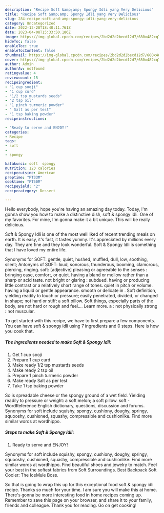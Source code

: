 ```yaml
---
description: "Recipe Soft &amp;amp; Spongy Idli yang Very Delicious"
title: "Recipe Soft &amp;amp; Spongy Idli yang Very Delicious"
slug: 284-recipe-soft-and-amp-spongy-idli-yang-very-delicious
category: Uncategorized
date: 2022-12-28T18:40:11.761Z
date: 2023-04-08T15:33:50.186Z
image: https://img-global.cpcdn.com/recipes/2bd2d2d2becd12d7/680x482cq70/soft-spongy-idli-recipe-main-photo.jpg
hideToc: false
enableToc: true
enableTocContent: false
thumbnail: https://img-global.cpcdn.com/recipes/2bd2d2d2becd12d7/680x482cq70/soft-spongy-idli-recipe-main-photo.jpg
cover: https://img-global.cpcdn.com/recipes/2bd2d2d2becd12d7/680x482cq70/soft-spongy-idli-recipe-main-photo.jpg
author: Admin
authorAv: notfound
ratingvalue: 4
reviewcount: 15
recipeingredient:
- "1 cup sooji"
- "1 cup curd"
- "1/2 tsp mustards seeds"
- "2 tsp oil"
- "1 pinch turmeric powder"
- " Salt as per test"
- "1 tsp baking powder"
recipeinstructions:

- "Ready to serve and ENJOY!"
categories:
- Recipe
tags:
- soft
- 
- spongy

katakunci: soft  spongy 
nutrition: 123 calories
recipecuisine: American
preptime: "PT33M"
cooktime: "PT50M"
recipeyield: "2"
recipecategory: Dessert

---
```



Hello everybody, hope you're having an amazing day today. Today, I'm gonna show you how to make a distinctive dish, soft &amp; spongy idli. One of my favorites. For mine, I'm gonna make it a bit unique. This will be really delicious.

Soft &amp; Spongy Idli is one of the most well liked of recent trending meals on earth. It is easy, it's fast, it tastes yummy. It's appreciated by millions every day. They are fine and they look wonderful. Soft &amp; Spongy Idli is something that I have loved my entire life.

Synonyms for SOFT: gentle, quiet, hushed, muffled, dull, low, soothing, silent; Antonyms of SOFT: loud, sonorous, thunderous, booming, clamorous, piercing, ringing. soft: [adjective] pleasing or agreeable to the senses : bringing ease, comfort, or quiet. having a bland or mellow rather than a sharp or acid taste. not bright or glaring : subdued. having or producing little contrast or a relatively short range of tones. quiet in pitch or volume. having a liquid or gentle appearance. smooth or delicate in . Soft definition, yielding readily to touch or pressure; easily penetrated, divided, or changed in shape; not hard or stiff: a soft pillow. Soft things, especially parts of the body, are not hard or rough and feel…. Learn more. a : not physically strong : not muscular.


To get started with this recipe, we have to first prepare a few components. You can have soft &amp; spongy idli using 7 ingredients and 0 steps. Here is how you cook that.

<!--inarticleads1-->

##### The ingredients needed to make Soft &amp; Spongy Idli:

1. Get 1 cup sooji
1. Prepare 1 cup curd
1. Make ready 1/2 tsp mustards seeds
1. Make ready 2 tsp oil
1. Prepare 1 pinch turmeric powder
1. Make ready  Salt as per test
1. Take 1 tsp baking powder


So is spreadable cheese or the spongy ground of a wet field. Yielding readily to pressure or weight: a soft melon; a soft pillow. soft - WordReference English dictionary, questions, discussion and forums. Synonyms for soft include squishy, spongy, cushiony, doughy, springy, squooshy, cushioned, squashy, compressible and cushionlike. Find more similar words at wordhippo. 

<!--inarticleads2-->

##### Steps to make Soft &amp; Spongy Idli:


1. Ready to serve and ENJOY!

Synonyms for soft include squishy, spongy, cushiony, doughy, springy, squooshy, cushioned, squashy, compressible and cushionlike. Find more similar words at wordhippo. Find beautiful shoes and jewelry to match. Feel your best in the softest fabrics from Soft Surroundings. Best Backpack Soft Cooler: The IceMule Boss. 

So that is going to wrap this up for this exceptional food soft &amp; spongy idli recipe. Thanks so much for your time. I am sure you will make this at home. There's gonna be more interesting food in home recipes coming up. Remember to save this page on your browser, and share it to your family, friends and colleague. Thank you for reading. Go on get cooking!
